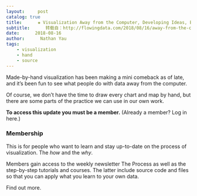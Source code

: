 ```yaml
---
layout:     post
catalog: true
title:      ✚ Visualization Away from the Computer, Developing Ideas, Bring in the Constraints
subtitle:      转载自：http://flowingdata.com/2018/08/16/away-from-the-computer/
date:      2018-08-16
author:      Nathan Yau
tags:
    - visualization
    - hand
    - source
---
```


Made-by-hand visualization has been making a mini comeback as of late, and it’s been fun to see what people do with data away from the computer.

Of course, we don’t have the time to draw every chart and map by hand, but there are some parts of the practice we can use in our own work.


**To access this update you must be a member.**
(Already a member? Log in here.)


### Membership

This is for people who want to learn and stay up-to-date on the process of visualization. The *how* and the *why*.


Members gain access to the weekly newsletter The Process as well as the step-by-step tutorials and courses. The latter include source code and files so that you can apply what you learn to your own data.



Find out more.

